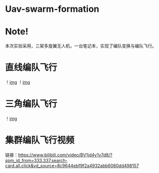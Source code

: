 # Uav-swarm-formation

# Note!
本次实验采用，三架多旋翼无人机，一台笔记本，实现了编队变换与编队飞行。

# 直线编队飞行
！[img](https://github.com/publicboyfriend/Uav-swarm-formation/blob/main/image/output.gif)
！[img](https://github.com/publicboyfriend/Uav-swarm-formation/blob/main/image/output1.gif)

# 三角编队飞行
！[img](https://github.com/publicboyfriend/Uav-swarm-formation/blob/main/image/output2.gif)

# 集群编队飞行视频
链接：https://www.bilibili.com/video/BV1jd4y1y7d8/?spm_id_from=333.337.search-card.all.click&vd_source=8c9644ebf9f2a4932abb6080dd498157
